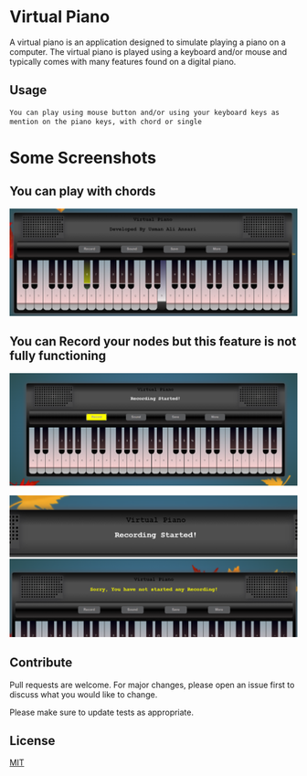 # Virtual Piano

A virtual piano is an application designed to simulate playing a piano on a computer. The virtual piano is played using a keyboard and/or mouse and typically comes with many features found on a digital piano.


## Usage

```
You can play using mouse button and/or using your keyboard keys as mention on the piano keys, with chord or single
```

# Some Screenshots

## You can play with chords
![alt text](./gitHub/Screenshot%202023-05-26%20125412.png)
## You can Record your nodes but this feature is not fully functioning
![alt text](./gitHub/Screenshot%202023-05-26%20124934.png)

![alt text](./gitHub/Screenshot%202023-05-26%20125454.png)
![alt text](./gitHub/Screenshot%202023-05-26%20125533.png)
## Contribute

Pull requests are welcome. For major changes, please open an issue first
to discuss what you would like to change.

Please make sure to update tests as appropriate.

## License

[MIT](https://choosealicense.com/licenses/mit/)